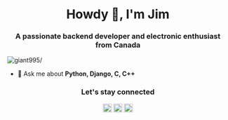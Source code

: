 <h1 align="center">Howdy 👋, I'm Jim</h1>
<h3 align="center">A passionate backend developer and electronic enthusiast from Canada</h3>
<p align="left"> <img src=https://komarev.com/ghpvc/?username=giant995 alt=giant995/> </p>

- 💬 Ask me about **Python, Django, C, C++**

<h3 align="center">Let's stay connected</h3>
<p align="center">
<a align="center" href=https://dev.to/bigj1m target="blank"><img align="center" src=https://cdn.jsdelivr.net/npm/simple-icons@3.0.1/icons/dev-dot-to.svg alt="bigj1m" height="20" width="20" /></a>
<a href=https://twitter.com/bigj1m target="blank"><img align="center" src=https://cdn.jsdelivr.net/npm/simple-icons@3.0.1/icons/twitter.svg alt="bigj1m" height="20" width="20" /></a>
<a href=https://linkedin.com/in/jeanmichelplourde target="blank"><img align="center" src=https://cdn.jsdelivr.net/npm/simple-icons@3.0.1/icons/linkedin.svg alt="jeanmichelplourde" height="20" width="20" /></a>
</p>
